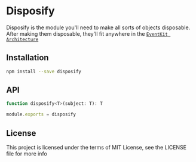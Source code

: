 Disposify
========

Disposify is the module you'll need to make all sorts of objects disposable. After making them disposable, they'll fit anywhere in the [`EventKit Architecture`](https://github.com/steelbrain/event-kit#event-kit)

## Installation

```sh
npm install --save disposify
```

## API

```js
function disposify<T>(subject: T): T

module.exports = disposify
```

## License

This project is licensed under the terms of MIT License, see the LICENSE file for more info
